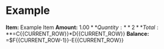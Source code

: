 # Example

**Item:** Example Item
**Amount:** $1.00
**Quantity:** 2
**Total:** =$C{{CURRENT_ROW}}*D{{CURRENT_ROW}}
**Balance:** =$F{{CURRENT_ROW-1}}-E{{CURRENT_ROW}}

